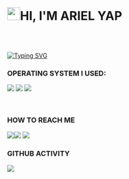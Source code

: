 <h1><img src="https://raw.githubusercontent.com/MartinHeinz/MartinHeinz/master/wave.gif" width="30"/>HI, I'M ARIEL YAP</h1>
<br>
<br>

[![Typing SVG](https://readme-typing-svg.herokuapp.com?color=%2349F707&lines=FUTURE+CYBER+SECURITY+PROFESSIONAL)](https://git.io/typing-svg)

  
  
### OPERATING SYSTEM I USED:

<img src="https://img.shields.io/badge/Kali-268BEE?style=for-the-badge&logo=kalilinux&logoColor=white"> <img src="https://img.shields.io/badge/Windows-0078D6?style=for-the-badge&logo=windows&logoColor=white"> <img src="https://img.shields.io/badge/Android-3DDC84?style=for-the-badge&logo=android&logoColor=white">

<br>


### HOW TO REACH ME
<a href="mailto: yapjohnariel@gmail.com">
<img src="https://img.shields.io/badge/-yapjohnariel%40gmail.com-7B83EB?&style=for-the-badge&logo=Microsoft-outlook&logoColor=white" ></a><a href="https://www.linkedin.com/in/arielyap69/"><img src="https://img.shields.io/badge/jOHN aRIEL yAP-%230077B5.svg?&style=for-the-badge&logo=linkedin&logoColor=white" ></a> <a href="https://www.facebook.com/arielyap.fb/"><img src="https://img.shields.io/badge/Messenger-00B2FF?style=for-the-badge&logo=messenger&logoColor=white"></a>


### GITHUB ACTIVITY
<img align="center" src="https://activity-graph.herokuapp.com/graph?username=johnarielyap&theme=dracula&color=04ba56&bg_color=202d91" />


